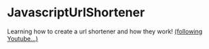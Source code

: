 # JavascriptUrlShortener
Learning how to create a url shortener and how they work! [(following Youtube...)](https://www.youtube.com/watch?v=SLpUKAGnm-g)
